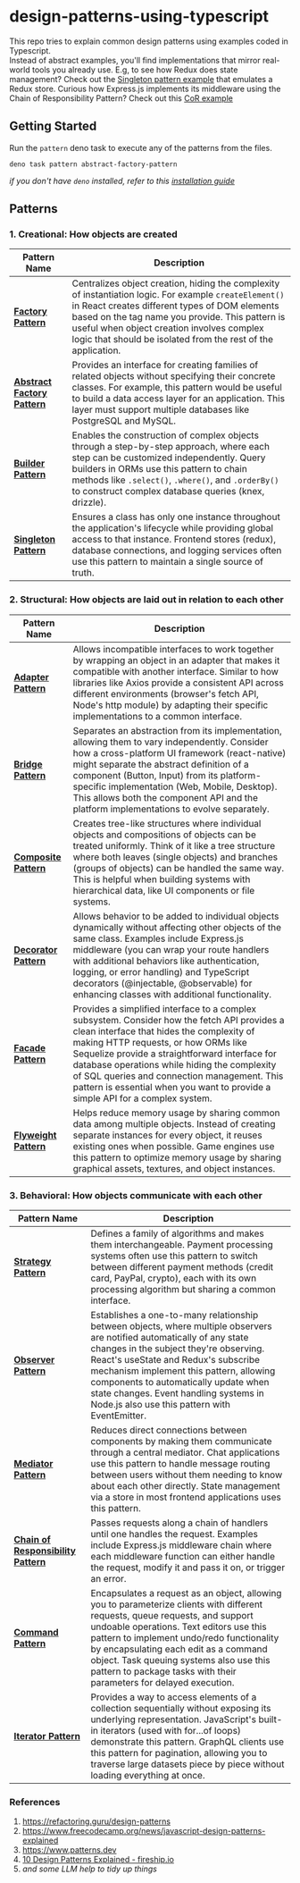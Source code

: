 # design-patterns-using-typescript

This repo tries to explain common design patterns using examples coded in Typescript.  
Instead of abstract examples, you'll find implementations that mirror real-world tools you already use.
E.g, to see how Redux does state management? Check out the [Singleton pattern example](singleton-pattern/store.singleton.ts) that emulates a Redux store. Curious how Express.js implements its middleware using the Chain of Responsibility Pattern? Check out this [CoR example](chain-of-responsibility-pattern/server.ts)

## Getting Started

Run the `pattern` deno task to execute any of the patterns from the files.

`deno task pattern abstract-factory-pattern`

_if you don't have `deno` installed, refer to this [installation guide](https://docs.deno.com/runtime/getting_started/installation/)_

## Patterns

### 1. Creational: How objects are created

| Pattern Name | Description |
|-------------|-------------|
| **[Factory Pattern](factory-pattern/README.md)** | Centralizes object creation, hiding the complexity of instantiation logic. For example `createElement()` in React creates different types of DOM elements based on the tag name you provide. This pattern is useful when object creation involves complex logic that should be isolated from the rest of the application. |
| **[Abstract Factory Pattern](abstract-factory-pattern/README.md)** | Provides an interface for creating families of related objects without specifying their concrete classes. For example, this pattern would be useful to build a data access layer for an application. This layer must support multiple databases like PostgreSQL and MySQL. |
| **[Builder Pattern](builder-pattern/README.md)** | Enables the construction of complex objects through a step-by-step approach, where each step can be customized independently. Query builders in ORMs use this pattern to chain methods like `.select()`, `.where()`, and `.orderBy()` to construct complex database queries (knex, drizzle). |
| **[Singleton Pattern](singleton-pattern/README.md)** | Ensures a class has only one instance throughout the application's lifecycle while providing global access to that instance. Frontend stores (redux), database connections, and logging services often use this pattern to maintain a single source of truth. |

### 2. Structural: How objects are laid out in relation to each other

| Pattern Name | Description |
|-------------|-------------|
| **[Adapter Pattern](adapter-pattern/README.md)** | Allows incompatible interfaces to work together by wrapping an object in an adapter that makes it compatible with another interface. Similar to how libraries like Axios provide a consistent API across different environments (browser's fetch API, Node's http module) by adapting their specific implementations to a common interface. |
| **[Bridge Pattern](bridge-pattern/README.md)** | Separates an abstraction from its implementation, allowing them to vary independently. Consider how a cross-platform UI framework (react-native) might separate the abstract definition of a component (Button, Input) from its platform-specific implementation (Web, Mobile, Desktop). This allows both the component API and the platform implementations to evolve separately. |
| **[Composite Pattern](composite-pattern/README.md)** | Creates tree-like structures where individual objects and compositions of objects can be treated uniformly. Think of it like a tree structure where both leaves (single objects) and branches (groups of objects) can be handled the same way. This is helpful when building systems with hierarchical data, like UI components or file systems. |
| **[Decorator Pattern](decorator-pattern/README.md)** | Allows behavior to be added to individual objects dynamically without affecting other objects of the same class. Examples include Express.js middleware (you can wrap your route handlers with additional behaviors like authentication, logging, or error handling) and TypeScript decorators (@injectable, @observable) for enhancing classes with additional functionality. |
| **[Facade Pattern](facade-pattern/README.md)** | Provides a simplified interface to a complex subsystem. Consider how the fetch API provides a clean interface that hides the complexity of making HTTP requests, or how ORMs like Sequelize provide a straightforward interface for database operations while hiding the complexity of SQL queries and connection management. This pattern is essential when you want to provide a simple API for a complex system. |
| **[Flyweight Pattern](flyweight-pattern/README.md)** | Helps reduce memory usage by sharing common data among multiple objects. Instead of creating separate instances for every object, it reuses existing ones when possible. Game engines use this pattern to optimize memory usage by sharing graphical assets, textures, and object instances. |


### 3. Behavioral: How objects communicate with each other


| Pattern Name | Description |
|-------------|-------------|
| **[Strategy Pattern](strategy-pattern/README.md)** | Defines a family of algorithms and makes them interchangeable. Payment processing systems often use this pattern to switch between different payment methods (credit card, PayPal, crypto), each with its own processing algorithm but sharing a common interface. |
| **[Observer Pattern](observer-pattern/README.md)** | Establishes a one-to-many relationship between objects, where multiple observers are notified automatically of any state changes in the subject they're observing. React's useState and Redux's subscribe mechanism implement this pattern, allowing components to automatically update when state changes. Event handling systems in Node.js also use this pattern with EventEmitter. |
| **[Mediator Pattern](mediator-pattern/README.md)** | Reduces direct connections between components by making them communicate through a central mediator. Chat applications use this pattern to handle message routing between users without them needing to know about each other directly. State management via a store in most frontend applications uses this pattern. |
| **[Chain of Responsibility Pattern](chain-of-responsibility-pattern/README.md)** | Passes requests along a chain of handlers until one handles the request. Examples include Express.js middleware chain where each middleware function can either handle the request, modify it and pass it on, or trigger an error. |
| **[Command Pattern](command-pattern/README.md)** | Encapsulates a request as an object, allowing you to parameterize clients with different requests, queue requests, and support undoable operations. Text editors use this pattern to implement undo/redo functionality by encapsulating each edit as a command object. Task queuing systems also use this pattern to package tasks with their parameters for delayed execution. |
| **[Iterator Pattern](iterator-pattern/README.md)** | Provides a way to access elements of a collection sequentially without exposing its underlying representation. JavaScript's built-in iterators (used with for...of loops) demonstrate this pattern. GraphQL clients use this pattern for pagination, allowing you to traverse large datasets piece by piece without loading everything at once. |


### References

1. https://refactoring.guru/design-patterns
2. https://www.freecodecamp.org/news/javascript-design-patterns-explained
3. https://www.patterns.dev
4. [10 Design Patterns Explained - fireship.io](https://www.youtube.com/watch?v=tv-_1er1mWI)
5. _and some LLM help to tidy up things_
